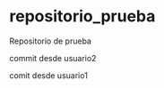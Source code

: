 repositorio_prueba
==================

Repositorio de prueba

commit desde usuario2

comit desde usuario1